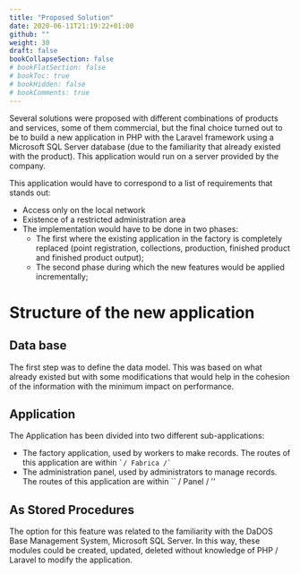 ```yaml
---
title: "Proposed Solution"
date: 2020-06-11T21:19:22+01:00
github: ""
weight: 30
draft: false
bookCollapseSection: false
# bookFlatSection: false
# bookToc: true
# bookHidden: false
# bookComments: true
---
```

Several solutions were proposed with different combinations of products and services, some of them commercial, but the final choice turned out to be to build a new application in PHP with the Laravel framework using a Microsoft SQL Server database (due to the familiarity that already existed with the product). This application would run on a server provided by the company.

This application would have to correspond to a list of requirements that stands out:
- Access only on the local network
- Existence of a restricted administration area
- The implementation would have to be done in two phases:
    - The first where the existing application in the factory is completely replaced (point registration, collections, production, finished product and finished product output);
    - The second phase during which the new features would be applied incrementally;

# Structure of the new application

## Data base
The first step was to define the data model. This was based on what already existed but with some modifications that would help in the cohesion of the information with the minimum impact on performance.

## Application
The Application has been divided into two different sub-applications:
- The factory application, used by workers to make records. The routes of this application are within `` `/ Fabrica /` ``
- The administration panel, used by administrators to manage records. The routes of this application are within `` / Panel / ''

## As Stored Procedures
The option for this feature was related to the familiarity with the DaDOS Base Management System, Microsoft SQL Server. In this way, these modules could be created, updated, deleted without knowledge of PHP / Laravel to modify the application.
